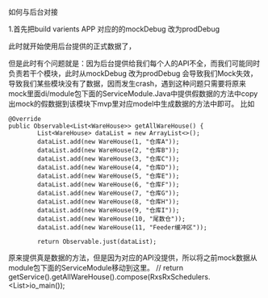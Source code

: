如何与后台对接

1.首先把build varients APP 对应的的mockDebug 改为prodDebug

此时就开始使用后台提供的正式数据了，

但是此时有个问题就是：因为后台提供给我们每个人的API不全，而我们可能同时负责若干个模块，此时从mockDebug 改为prodDebug
会导致我们Mock失效，导致我们某些模块没有了数据，因而发生crash，遇到这种问题只需要将原来mock里面di/module包下面的ServiceModule.Java中提供假数据的方法中copy出mock的假数据到该模块下mvp里对应model中生成数据的方法中即可。
比如

	@Override
    public Observable<List<WareHouse>> getAllWareHouse() {
            List<WareHouse> dataList = new ArrayList<>();
            dataList.add(new WareHouse(1, "仓库A"));
            dataList.add(new WareHouse(2, "仓库B"));
            dataList.add(new WareHouse(3, "仓库C"));
            dataList.add(new WareHouse(4, "仓库D"));
            dataList.add(new WareHouse(5, "仓库E"));
            dataList.add(new WareHouse(6, "仓库F"));
            dataList.add(new WareHouse(7, "仓库G"));
            dataList.add(new WareHouse(8, "仓库H"));
            dataList.add(new WareHouse(9, "仓库I"));
            dataList.add(new WareHouse(10, "尾数仓"));
            dataList.add(new WareHouse(11, "Feeder缓冲区"));

            return Observable.just(dataList);

原来提供真是数据的方法，但是因为对应的API没提供，所以将之前mock数据从module包下面的ServiceModule移动到这里。
	//        return getService().getAllWareHouse().compose(RxsRxSchedulers.<List<WareHouse>>io_main());